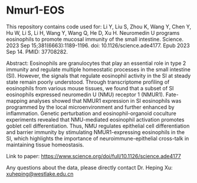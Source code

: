 # Nmur1-EOS
           
This repository contains code used for:  Li Y, Liu S, Zhou K, Wang Y, Chen Y, Hu W, Li S, Li H, Wang Y, Wang Q, He D, Xu H. Neuromedin U programs eosinophils to promote mucosal immunity of the small intestine. Science. 2023 Sep 15;381(6663):1189-1196. doi: 10.1126/science.ade4177. Epub 2023 Sep 14. PMID: 37708282.         

Abstract: Eosinophils are granulocytes that play an essential role in type 2 immunity and regulate multiple homeostatic processes in the small intestine (SI). However, the signals that regulate eosinophil activity in the SI at steady state remain poorly understood. Through transcriptome profiling of eosinophils from various mouse tissues, we found that a subset of SI eosinophils expressed neuromedin U (NMU) receptor 1 (NMUR1). Fate-mapping analyses showed that NMUR1 expression in SI eosinophils was programmed by the local microenvironment and further enhanced by inflammation. Genetic perturbation and eosinophil-organoid coculture experiments revealed that NMU-mediated eosinophil activation promotes goblet cell differentiation. Thus, NMU regulates epithelial cell differentiation and barrier immunity by stimulating NMUR1-expressing eosinophils in the SI, which highlights the importance of neuroimmune-epithelial cross-talk in maintaining tissue homeostasis.


Link to paper: https://www.science.org/doi/full/10.1126/science.ade4177

Any questions about the data, please directly contact Dr. Heping Xu: xuheping@westlake.edu.cn
